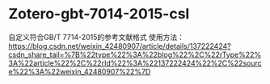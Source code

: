 # Zotero-gbt-7014-2015-csl
自定义符合GB/T 7714-2015的参考文献格式
使用方法：https://blog.csdn.net/weixin_42480907/article/details/137222424?csdn_share_tail=%7B%22type%22%3A%22blog%22%2C%22rType%22%3A%22article%22%2C%22rId%22%3A%22137222424%22%2C%22source%22%3A%22weixin_42480907%22%7D
